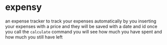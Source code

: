 # expensy
an expense tracker to track your expenses automatically by you inserting your expenses with a price and they will be saved with a date and id once you call the `calculate` command you will see how much you have spent and how much you still have left
